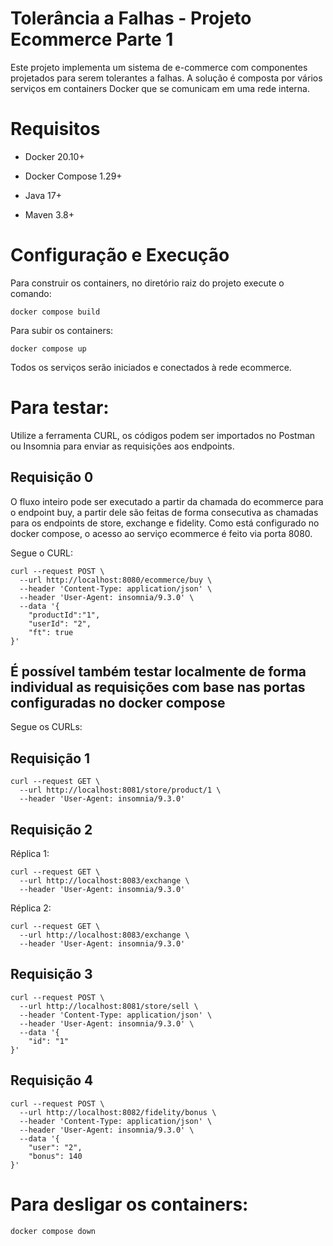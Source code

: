 # Tolerância a Falhas - Projeto Ecommerce Parte 1

Este projeto implementa um sistema de e-commerce com componentes projetados para serem tolerantes a falhas. A solução é composta por vários serviços em containers Docker que se comunicam em uma rede interna. 

# Requisitos

- Docker 20.10+

- Docker Compose 1.29+

- Java 17+

- Maven 3.8+

# Configuração e Execução

Para construir os containers, no diretório raiz do projeto execute o comando:

```
docker compose build
```

Para subir os containers:

```
docker compose up
```

Todos os serviços serão iniciados e conectados à rede ecommerce. 

# Para testar:
Utilize a ferramenta CURL, os códigos podem ser importados no Postman ou Insomnia para enviar as requisições aos endpoints.

## Requisição 0
O fluxo inteiro pode ser executado a partir da chamada do ecommerce para o endpoint buy, a partir dele são feitas de forma consecutiva as chamadas para os endpoints de store, exchange e fidelity. Como está configurado no docker compose, o acesso ao serviço ecommerce é feito via porta 8080. 

Segue o CURL:

```
curl --request POST \
  --url http://localhost:8080/ecommerce/buy \
  --header 'Content-Type: application/json' \
  --header 'User-Agent: insomnia/9.3.0' \
  --data '{
    "productId":"1",
    "userId": "2",
    "ft": true
}'
```     

## É possível também testar localmente de forma individual as requisições com base nas portas configuradas no docker compose 

Segue os CURLs:

## Requisição 1
```
curl --request GET \
  --url http://localhost:8081/store/product/1 \
  --header 'User-Agent: insomnia/9.3.0'
```

## Requisição 2
Réplica 1:
```
curl --request GET \
  --url http://localhost:8083/exchange \
  --header 'User-Agent: insomnia/9.3.0'
```

Réplica 2:
```
curl --request GET \
  --url http://localhost:8083/exchange \
  --header 'User-Agent: insomnia/9.3.0'
```

## Requisição 3

```
curl --request POST \
  --url http://localhost:8081/store/sell \
  --header 'Content-Type: application/json' \
  --header 'User-Agent: insomnia/9.3.0' \
  --data '{
	"id": "1"
}'
```       

## Requisição 4
```
curl --request POST \
  --url http://localhost:8082/fidelity/bonus \
  --header 'Content-Type: application/json' \
  --header 'User-Agent: insomnia/9.3.0' \
  --data '{
	"user": "2",
	"bonus": 140
}'
```

# Para desligar os containers:
```
docker compose down
```
